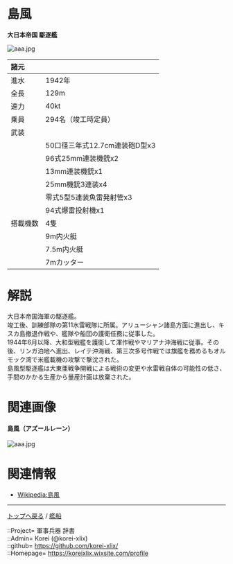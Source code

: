 # 島風
**大日本帝国 駆逐艦**

![aaa.jpg](https://bn02pap001files.storage.live.com/y4mUnOEeoiBxa0s-0QU1OVvnheoavbzjX0K_7lhVna978VDtM1TlLm1msb-u_JzPIIuI4Wos56fFVB5SsRdFg276N9FkXciME7-moV6GqCVsy-1z4AqiJcnEemtGQrLOYNv3wmAmq4q1j2nHmgY6Tj9p5r0NJT70EiB5QmLKa48YhvUla1pX7o4-Cj2vd5ASpng?width=640&height=402&cropmode=none)  
  
|諸元  |  |
|:--|:--|
|進水  |1942年  |
|全長  |129m  |
|速力  |40kt  |
|乗員  |294名（竣工時定員）  |
|武装  |  |
||50口径三年式12.7cm連装砲D型x3  |
||96式25mm連装機銃x2  |
||13mm連装機銃x1  |
||25mm機銃3連装x4  |
||零式5型5連装魚雷発射管x3  |
||94式爆雷投射機x1  |
|搭載機数  |4隻  |
||9m内火艇  |
||7.5m内火艇  |
||7mカッター  |


# 解説
大日本帝国海軍の駆逐艦。  
竣工後、訓練部隊の第11水雷戦隊に所属。アリューシャン諸島方面に進出し、キスカ島撤退作戦や、艦隊や船団の護衛任務に従事した。  
1944年6月以降、大和型戦艦を護衛して渾作戦やマリアナ沖海戦に従事。その後、リンガ泊地へ進出、レイテ沖海戦、第三次多号作戦では旗艦を務めるもオルモック湾で米艦載機の攻撃で撃沈された。  
島風型駆逐艦は大東亜戦争開戦による戦術の変更や水雷戦自体の可能性の低さ、手間のかかる生産から量産計画は放棄された。  


# 関連画像

#### 島風（アズールレーン）
![aaa.jpg](https://bn02pap001files.storage.live.com/y4mHeKtG5g2BKz_NiDnEx3G5iIORMRwvGuEHr7hQgzAZwdM8dMGAS2MUsCboT3xMgAHi8abTlGSXc_2QhGsR40cm9WMucrYJRauqPGAi2LSlx2J1HJ2dMnaqkby4TNev9Gp7R9AwR5jxWYoEoS4EWuDLWdCs-PewXDJjuYWLFcynlQysFvnsQxUTPI26RtETCDO?width=640&height=360&cropmode=none)  


# 関連情報
* [Wikipedia:島風](https://bit.ly/3tTQ40I)


***
[トップへ戻る](/readme.md) / [艦船](/ship/readme.md)  
  
::Project= 軍事兵器 辞書  
::Admin= Korei (@korei-xlix)  
::github= https://github.com/korei-xlix/  
::Homepage= https://koreixlix.wixsite.com/profile  
